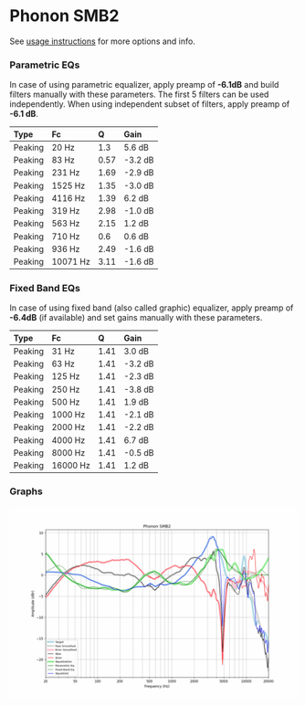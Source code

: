 # Phonon SMB2
See [usage instructions](https://github.com/jaakkopasanen/AutoEq#usage) for more options and info.

### Parametric EQs
In case of using parametric equalizer, apply preamp of **-6.1dB** and build filters manually
with these parameters. The first 5 filters can be used independently.
When using independent subset of filters, apply preamp of **-6.1 dB**.

| Type    | Fc       |    Q | Gain    |
|:--------|:---------|:-----|:--------|
| Peaking | 20 Hz    | 1.3  | 5.6 dB  |
| Peaking | 83 Hz    | 0.57 | -3.2 dB |
| Peaking | 231 Hz   | 1.69 | -2.9 dB |
| Peaking | 1525 Hz  | 1.35 | -3.0 dB |
| Peaking | 4116 Hz  | 1.39 | 6.2 dB  |
| Peaking | 319 Hz   | 2.98 | -1.0 dB |
| Peaking | 563 Hz   | 2.15 | 1.2 dB  |
| Peaking | 710 Hz   | 0.6  | 0.6 dB  |
| Peaking | 936 Hz   | 2.49 | -1.6 dB |
| Peaking | 10071 Hz | 3.11 | -1.6 dB |

### Fixed Band EQs
In case of using fixed band (also called graphic) equalizer, apply preamp of **-6.4dB**
(if available) and set gains manually with these parameters.

| Type    | Fc       |    Q | Gain    |
|:--------|:---------|:-----|:--------|
| Peaking | 31 Hz    | 1.41 | 3.0 dB  |
| Peaking | 63 Hz    | 1.41 | -3.2 dB |
| Peaking | 125 Hz   | 1.41 | -2.3 dB |
| Peaking | 250 Hz   | 1.41 | -3.8 dB |
| Peaking | 500 Hz   | 1.41 | 1.9 dB  |
| Peaking | 1000 Hz  | 1.41 | -2.1 dB |
| Peaking | 2000 Hz  | 1.41 | -2.2 dB |
| Peaking | 4000 Hz  | 1.41 | 6.7 dB  |
| Peaking | 8000 Hz  | 1.41 | -0.5 dB |
| Peaking | 16000 Hz | 1.41 | 1.2 dB  |

### Graphs
![](./Phonon%20SMB2.png)